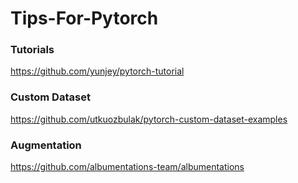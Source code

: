 # Tips-For-Pytorch

### Tutorials
https://github.com/yunjey/pytorch-tutorial

### Custom Dataset
https://github.com/utkuozbulak/pytorch-custom-dataset-examples

### Augmentation
https://github.com/albumentations-team/albumentations
